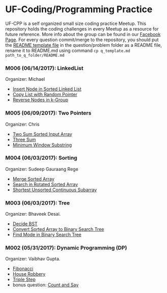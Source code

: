 # UF-Coding/Programming Practice
UF-CPP is a self organized small size coding practice Meetup. This repository holds the coding challenges in every Meetup as a resource for future reference. More info about the group can be found in our [Facebook Page](https://www.facebook.com/groups/453423804992985/). For every question commit/merge to the repository, you should put the [README template file](./q_template.md) in the question/problem folder as a README file, rename it to README.md using command `cp q_template.md path_to_q_folder/README.md`

### M006 (06/14/2017): LinkedList
Organizer: Michael
* [Insert Node in Sorted Linked List](./Insert%20Node%20in%20Sorted%20Linked%20List)
* [Copy List with Random Pointer](./Copy%20List%20with%20Random%20Pointer)
* [Reverse Nodes in k-Group](./Reverse%20Nodes%20in%20k-Group)

### M005 (06/09/2017): Two Pointers
Organizer: Chris
* [Two Sum Sorted Input Array](./Two%20Sum%20Sorted%20Input%20Array)
* [Three Sum](./Three%20Sum)
* [Minimum Window Substring](./Minimum%20Window%20Substring)

### M004 (06/03/2017): Sorting
Organizer: Sudeep Gauraang Rege
* [Merge Sorted Array](./Merge%20Sorted%20Array)
* [Search in Rotated Sorted Array](./Search%20in%20Rotated%20Sorted%20Array)
* [Shortest Unsorted Continuous Subarray](./Shortest%20Unsorted%20Continuous%20Subarray)

### M003 (06/03/2017): Tree
Organizer: Bhaveek Desai.
* [Decide BST](./Decide%20BST)
* [Convert Sorted Array to Binary Search Tree](./Convert%20Sorted%20Array%20to%20Binary%20Search%20Tree)
* [Find Mode in Binary Search Tree](./Find%20Mode%20in%20Binary%20Search%20Tree)

### M002 (05/31/2017): Dynamic Programming (DP)
Organizer: Vaibhav Gupta.
* [Fibonacci](./Fibonacci)
* [House Robbery](./House%20Robbery)
* [Triple Step](./Triple%20Step)
* bonus question: [Count and Say](./Count%20and%20Say)

